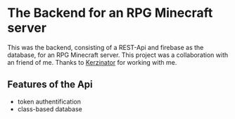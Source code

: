# The Backend for an RPG Minecraft server

This was the backend, consisting of a REST-Api and firebase as the database, for an RPG Minecraft server. This project was a collaboration with an friend of me. Thanks to [Kerzinator](https://github.com/Kerzinator24) for working with me.

## Features of the Api
- token authentification
- class-based database
